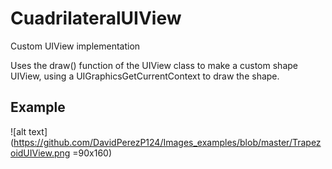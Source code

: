 # CuadrilateralUIView
Custom UIView implementation 

Uses the draw() function of the UIView class to make a custom shape UIView, using 
a UIGraphicsGetCurrentContext to draw the shape. 

## Example 

![alt text](https://github.com/DavidPerezP124/Images_examples/blob/master/TrapezoidUIView.png =90x160)

